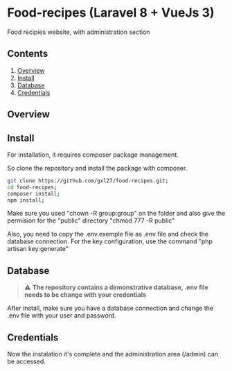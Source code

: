 # Food-recipes (Laravel 8 + VueJs 3)

Food recipies website, with administration section

## Contents

1. [Overview](#overview)
1. [Install](#install)
1. [Database](#database)
1. [Credentials](#credentials)

## Overview


## Install

For installation, it requires composer package management.

So clone the repository and install the package with composer.

```bash
git clone https://github.com/gxl27/food-recipes.git;
cd food-recipes;
composer install;
npm install;
```

Make sure you used "chown -R group:group" on the folder and also give the permision for the "public" directory "chmod 777 -R public"

Also, you need to copy the .env.exemple file as .env file and check the database connection.
For the key configuration, use the command "php artisan key:generate"

## Database

> :warning: **The repository contains a demonstrative database, .env file needs to be change with your credentials** 

After install, make sure you have a database connection and change the .env file with your user and password.


## Credentials

Now the instalation it's complete and the administration area (/admin) can be accessed.
